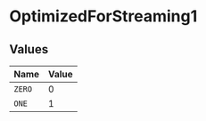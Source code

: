 # OptimizedForStreaming1


## Values

| Name   | Value  |
| ------ | ------ |
| `ZERO` | 0      |
| `ONE`  | 1      |